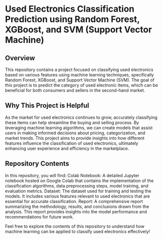 # Used Electronics Classification Prediction using Random Forest, XGBoost, and SVM (Support Vector Machine)

## Overview
This repository contains a project focused on classifying used electronics based on various features using machine learning techniques, specifically Random Forest, XGBoost, and Support Vector Machine (SVM). The goal of this project is to predict the category of used electronic items, which can be beneficial for both consumers and sellers in the second-hand market.

## Why This Project is Helpful
As the market for used electronics continues to grow, accurately classifying these items can help streamline the buying and selling process. By leveraging machine learning algorithms, we can create models that assist users in making informed decisions about pricing, categorization, and market trends. This project aims to provide insights into how different features influence the classification of used electronics, ultimately enhancing user experience and efficiency in the marketplace.

## Repository Contents
In this repository, you will find:
Colab Notebook: A detailed Jupyter notebook hosted on Google Colab that contains the implementation of the classification algorithms, data preprocessing steps, model training, and evaluation metrics.
Dataset: The dataset used for training and testing the models. It includes various features relevant to used electronics that are essential for accurate classification.
Report: A comprehensive report summarizing the methodology, results, and conclusions drawn from the analysis. This report provides insights into the model performance and recommendations for future work.

Feel free to explore the contents of this repository to understand how machine learning can be applied to classify used electronics effectively!
